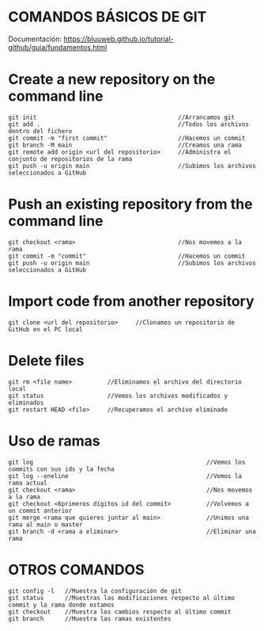 # COMANDOS BÁSICOS DE GIT
Documentación: https://bluuweb.github.io/tutorial-github/guia/fundamentos.html 
# Create a new repository on the command line
    git init                                        //Arrancamos git
    git add .                                       //Todos los archivos dentro del fichero
    git commit -m "first commit"                    //Hacemos un commit
    git branch -M main                              //Creamos una rama
    git remote add origin <url del repositorio>     //Administra el conjunto de repositorios de la rama
    git push -u origin main                         //Subimos los archivos seleccionados a GitHub

# Push an existing repository from the command line
    git checkout <rama>                             //Nos movemos a la rama
    git commit -m "commit"                          //Hacemos un commit
    git push -u origin main                         //Subimos los archivos seleccionados a GitHub

# Import code from another repository
    git clone <url del repositorio>     //Clonamos un repositorio de GitHub en el PC local

# Delete files
    git rm <file name>          //Eliminamos el archivo del directorio local
    git status                  //Vemos los archivos modificados y eliminados
    git restart HEAD <file>     //Recuperamos el archivo eliminado

# Uso de ramas
    git log                                                 //Vemos los commits con sus ids y la fecha
    git log --oneline                                       //Vemos la rama actual
    git checkout <rama>                                     //Nos movemos a la rama
    git checkout <6primeros dígitos id del commit>          //Volvemos a un commit anterior
    git merge <rama que quieres juntar al main>             //Unimos una rama al main o master
    git branch -d <rama a eliminar>                         //Eliminar una rama
    
# OTROS COMANDOS
    git config -l   //Muestra la configuración de git
    git status      //Muestras las modificaciones respecto al último commit y la rama donde estamos
    git checkout    //Muestra los cambios respecto al último commit
    git branch      //Muestra las ramas existentes
